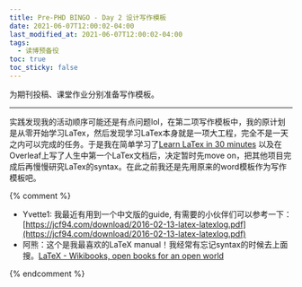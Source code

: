```yaml
---
title: Pre-PHD BINGO - Day 2 设计写作模板
date: 2021-06-07T12:00:02-04:00
last_modified_at: 2021-06-07T12:00:02-04:00
tags:
  - 读博预备役
toc: true
toc_sticky: false
---
```


为期刊投稿、课堂作业分别准备写作模板。

<!--more-->

---
实践发现我的活动顺序可能还是有点问题lol，在第二项写作模板中，我的原计划是从零开始学习LaTex，然后发现学习LaTex本身就是一项大工程，完全不是一天之内可以完成的任务。于是我在简单学习了[Learn LaTex in 30 minutes](https://www.overleaf.com/learn/latex/Learn_LaTeX_in_30_minutes?utm_source=overleaf&utm_medium=email&utm_campaign=onboarding) 以及在Overleaf上写了人生中第一个LaTex文档后，决定暂时先move on，把其他项目完成后再慢慢研究LaTex的syntax。在此之前我还是先用原来的word模板作为写作模板吧。

{% comment %}
- Yvette1: 我最近有用到一个中文版的guide, 有需要的小伙伴们可以参考一下：[https://jcf94.com/download/2016-02-13-latex-latexlog.pdf](https://jcf94.com/download/2016-02-13-latex-latexlog.pdf)
- 阿熊：这个是我最喜欢的LaTeX manual！我经常有忘记syntax的时候去上面搜。[LaTeX - Wikibooks, open books for an open world](https://en.wikibooks.org/wiki/LaTeX)

{% endcomment %}